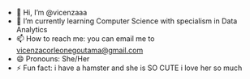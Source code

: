 - 👋 Hi, I’m @vicenzaaa
- 🌱 I’m currently learning Computer Science with specialism in Data Analytics
- 📫 How to reach me: you can email me to vicenzacorleonegoutama@gmail.com 
- 😄 Pronouns: She/Her
- ⚡ Fun fact: i have a hamster and she is SO CUTE i love her so much

<!---
vicenzaaa/vicenzaaa is a ✨ special ✨ repository because its `README.md` (this file) appears on your GitHub profile.
You can click the Preview link to take a look at your changes.
--->
